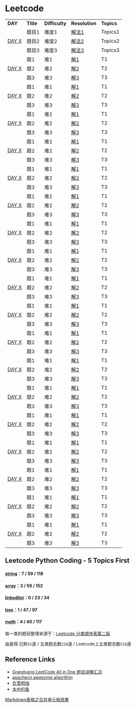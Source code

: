 # Leetcode


<table>
<tr>
    <td><b>DAY</b></td>
    <td><b>Title</b></td>
    <td><b>Difficulty</b></td>
    <td><b>Resolution</b></td>
    <td><b>Topics</b></td>
</tr>

<tr>
    <td rowspan="3"> <a href=""> DAY X </a> </td>
    <td>题目1</td>
    <td>难度1</td>
    <td><a href="">解法1</a></td>
    <td>Topics1</td>
</tr>
<tr>
    <td>题目2</td>
    <td>难度2</td>
    <td><a href="">解法2</a></td>
    <td>Topics2</td>
</tr>
<tr>
    <td>题目3</td>
    <td>难度3</td>
    <td><a href="">解法3</a></td>
    <td>Topics3</td>
</tr>

<tr>
    <td rowspan="3"><a href=""> DAY X </a></td>
    <td>题1</td>
    <td>难1</td>
    <td><a href="">解1</a></td>
    <td>T1</td>
</tr>
<tr>
    <td>题2</td>
    <td>难2</td>
    <td><a href="">解2</a></td>
    <td>T2</td>
</tr>
<tr>
    <td>题3</td>
    <td>难3</td>
    <td><a href="">解3</a></td>
    <td>T3</td>
</tr>

<tr>
    <td rowspan="3"><a href=""> DAY X </a></td>
    <td>题1</td>
    <td>难1</td>
    <td><a href="">解1</a></td>
    <td>T1</td>
</tr>
<tr>
    <td>题2</td>
    <td>难2</td>
    <td><a href="">解2</a></td>
    <td>T2</td>
</tr>
<tr>
    <td>题3</td>
    <td>难3</td>
    <td><a href="">解3</a></td>
    <td>T3</td>
</tr>

<tr>
    <td rowspan="3"><a href=""> DAY X </a></td>
    <td>题1</td>
    <td>难1</td>
    <td><a href="">解1</a></td>
    <td>T1</td>
</tr>
<tr>
    <td>题2</td>
    <td>难2</td>
    <td><a href="">解2</a></td>
    <td>T2</td>
</tr>
<tr>
    <td>题3</td>
    <td>难3</td>
    <td><a href="">解3</a></td>
    <td>T3</td>
</tr>

<tr>
    <td rowspan="3"><a href=""> DAY X </a></td>
    <td>题1</td>
    <td>难1</td>
    <td><a href="">解1</a></td>
    <td>T1</td>
</tr>
<tr>
    <td>题2</td>
    <td>难2</td>
    <td><a href="">解2</a></td>
    <td>T2</td>
</tr>
<tr>
    <td>题3</td>
    <td>难3</td>
    <td><a href="">解3</a></td>
    <td>T3</td>
</tr>

<tr>
    <td rowspan="3"><a href=""> DAY X </a></td>
    <td>题1</td>
    <td>难1</td>
    <td><a href="">解1</a></td>
    <td>T1</td>
</tr>
<tr>
    <td>题2</td>
    <td>难2</td>
    <td><a href="">解2</a></td>
    <td>T2</td>
</tr>
<tr>
    <td>题3</td>
    <td>难3</td>
    <td><a href="">解3</a></td>
    <td>T3</td>
</tr>

<tr>
    <td rowspan="3"><a href=""> DAY X </a></td>
    <td>题1</td>
    <td>难1</td>
    <td><a href="">解1</a></td>
    <td>T1</td>
</tr>
<tr>
    <td>题2</td>
    <td>难2</td>
    <td><a href="">解2</a></td>
    <td>T2</td>
</tr>
<tr>
    <td>题3</td>
    <td>难3</td>
    <td><a href="">解3</a></td>
    <td>T3</td>
</tr>

<tr>
    <td rowspan="3"><a href=""> DAY X </a></td>
    <td>题1</td>
    <td>难1</td>
    <td><a href="">解1</a></td>
    <td>T1</td>
</tr>
<tr>
    <td>题2</td>
    <td>难2</td>
    <td><a href="">解2</a></td>
    <td>T2</td>
</tr>
<tr>
    <td>题3</td>
    <td>难3</td>
    <td><a href="">解3</a></td>
    <td>T3</td>
</tr>

<tr>
    <td rowspan="3"><a href=""> DAY X </a></td>
    <td>题1</td>
    <td>难1</td>
    <td><a href="">解1</a></td>
    <td>T1</td>
</tr>
<tr>
    <td>题2</td>
    <td>难2</td>
    <td><a href="">解2</a></td>
    <td>T2</td>
</tr>
<tr>
    <td>题3</td>
    <td>难3</td>
    <td><a href="">解3</a></td>
    <td>T3</td>
</tr>

<tr>
    <td rowspan="3"><a href=""> DAY X </a></td>
    <td>题1</td>
    <td>难1</td>
    <td><a href="">解1</a></td>
    <td>T1</td>
</tr>
<tr>
    <td>题2</td>
    <td>难2</td>
    <td><a href="">解2</a></td>
    <td>T2</td>
</tr>
<tr>
    <td>题3</td>
    <td>难3</td>
    <td><a href="">解3</a></td>
    <td>T3</td>
</tr>

<tr>
    <td rowspan="3"><a href=""> DAY X </a></td>
    <td>题1</td>
    <td>难1</td>
    <td><a href="">解1</a></td>
    <td>T1</td>
</tr>
<tr>
    <td>题2</td>
    <td>难2</td>
    <td><a href="">解2</a></td>
    <td>T2</td>
</tr>
<tr>
    <td>题3</td>
    <td>难3</td>
    <td><a href="">解3</a></td>
    <td>T3</td>
</tr>

<tr>
    <td rowspan="3"><a href=""> DAY X </a></td>
    <td>题1</td>
    <td>难1</td>
    <td><a href="">解1</a></td>
    <td>T1</td>
</tr>
<tr>
    <td>题2</td>
    <td>难2</td>
    <td><a href="">解2</a></td>
    <td>T2</td>
</tr>
<tr>
    <td>题3</td>
    <td>难3</td>
    <td><a href="">解3</a></td>
    <td>T3</td>
</tr>

<tr>
    <td rowspan="3"><a href=""> DAY X </a></td>
    <td>题1</td>
    <td>难1</td>
    <td><a href="">解1</a></td>
    <td>T1</td>
</tr>
<tr>
    <td>题2</td>
    <td>难2</td>
    <td><a href="">解2</a></td>
    <td>T2</td>
</tr>
<tr>
    <td>题3</td>
    <td>难3</td>
    <td><a href="">解3</a></td>
    <td>T3</td>
</tr>

<tr>
    <td rowspan="3"><a href=""> DAY X </a></td>
    <td>题1</td>
    <td>难1</td>
    <td><a href="">解1</a></td>
    <td>T1</td>
</tr>
<tr>
    <td>题2</td>
    <td>难2</td>
    <td><a href="">解2</a></td>
    <td>T2</td>
</tr>
<tr>
    <td>题3</td>
    <td>难3</td>
    <td><a href="">解3</a></td>
    <td>T3</td>
</tr>

<tr>
    <td rowspan="3"><a href=""> DAY X </a></td>
    <td>题1</td>
    <td>难1</td>
    <td><a href="">解1</a></td>
    <td>T1</td>
</tr>
<tr>
    <td>题2</td>
    <td>难2</td>
    <td><a href="">解2</a></td>
    <td>T2</td>
</tr>
<tr>
    <td>题3</td>
    <td>难3</td>
    <td><a href="">解3</a></td>
    <td>T3</td>
</tr>

<tr>
    <td rowspan="3"><a href=""> DAY X </a></td>
    <td>题1</td>
    <td>难1</td>
    <td><a href="">解1</a></td>
    <td>T1</td>
</tr>
<tr>
    <td>题2</td>
    <td>难2</td>
    <td><a href="">解2</a></td>
    <td>T2</td>
</tr>
<tr>
    <td>题3</td>
    <td>难3</td>
    <td><a href="">解3</a></td>
    <td>T3</td>
</tr>

<tr>
    <td rowspan="3"><a href=""> DAY X </a></td>
    <td>题1</td>
    <td>难1</td>
    <td><a href="">解1</a></td>
    <td>T1</td>
</tr>
<tr>
    <td>题2</td>
    <td>难2</td>
    <td><a href="">解2</a></td>
    <td>T2</td>
</tr>
<tr>
    <td>题3</td>
    <td>难3</td>
    <td><a href="">解3</a></td>
    <td>T3</td>
</tr>

<tr>
    <td rowspan="3"><a href=""> DAY X </a></td>
    <td>题1</td>
    <td>难1</td>
    <td><a href="">解1</a></td>
    <td>T1</td>
</tr>
<tr>
    <td>题2</td>
    <td>难2</td>
    <td><a href="">解2</a></td>
    <td>T2</td>
</tr>
<tr>
    <td>题3</td>
    <td>难3</td>
    <td><a href="">解3</a></td>
    <td>T3</td>
</tr>

<tr>
    <td rowspan="3"><a href=""> DAY X </a></td>
    <td>题1</td>
    <td>难1</td>
    <td><a href="">解1</a></td>
    <td>T1</td>
</tr>
<tr>
    <td>题2</td>
    <td>难2</td>
    <td><a href="">解2</a></td>
    <td>T2</td>
</tr>
<tr>
    <td>题3</td>
    <td>难3</td>
    <td><a href="">解3</a></td>
    <td>T3</td>
</tr>
</table>

Leetcode Python Coding - 5 Topics First
------

#### [string](https://github.com/Vida42/Leetcode/edit/master/000._5_topics_string.md)：7 / 59 / 118

#### [array](https://github.com/Vida42/Leetcode/edit/master/5_topics_array.md)：3 / 59 / 152

#### [linkedlist](https://github.com/Vida42/Leetcode/blob/master/5_topics_linkedlist.md)：0 / 23 / 34

#### [tree](https://github.com/Vida42/Leetcode/edit/master/000._5_topics_tree.md)：1 / 47 / 97

#### [math](https://github.com/Vida42/Leetcode/edit/master/000._5_topics_math.md)：4 / 40 / 117

每一类的题目整理来源于：[Leetcode 分类顺序表第二版](https://cspiration.com/leetcodeClassification)

由是得 已刷`15`道 / 五类题总数`228`道 / Leetcode上五类题总数`518`道

Reference Links
------

* [Grandyang LeetCode All in One 题目讲解汇总](https://www.cnblogs.com/grandyang/p/4606334.html)
* [apachecn awesome algorithm](https://github.com/apachecn/awesome-algorithm)
* [负雪明烛](https://blog.csdn.net/fuxuemingzhu/article/details/85112591)
* [水中的鱼](https://fisherlei.blogspot.com/)

[Markdown表格之合并单元格效果](https://blog.csdn.net/loongshawn/article/details/72829090)
